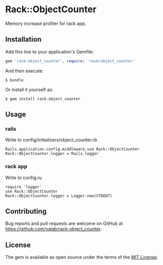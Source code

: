 # Rack::ObjectCounter

Memory increase profiler for rack app.

## Installation

Add this line to your application's Gemfile:

```ruby
gem 'rack-object_counter', require: 'rack/object_counter'
```

And then execute:

    $ bundle

Or install it yourself as:

    $ gem install rack-object_counter

## Usage

### rails

Write to config/initializers/object_counter.rb

```
Rails.application.config.middleware.use Rack::ObjectCounter
Rack::ObjectCounter.logger = Rails.logger
```

### rack app

Write to config.ru

```
require 'logger'
use Rack::ObjectCounter
Rack::ObjectCounter.logger = Logger.new(STDOUT)
```

## Contributing

Bug reports and pull requests are welcome on GitHub at https://github.com/yalab/rack-object_counter.


## License

The gem is available as open source under the terms of the [MIT License](http://opensource.org/licenses/MIT).

